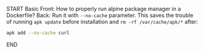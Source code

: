 START
Basic
Front: How to properly run alpine package manager in a Dockerfile?
Back: 
Run it with `--no-cache` parameter. This saves the trouble of running `apk update` before installation and `rm -rf /var/cache/apk/*` after:
```sh
apk add --no-cache curl
```
<!--ID: 1713345275201-->
END
